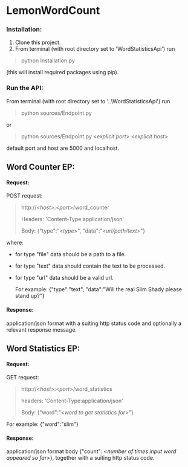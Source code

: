 # LemonWordCount

### Installation:
  1. Clone this project.
  2. From terminal (with root directory set to 'WordStatisticsApi') run 
> python Installation.py 

(this will install required packages using pip).

### Run the API:
  From terminal (with root directory set to '..\WordStatisticsApi') run 
  > python sources/Endpoint.py 

or
  > python sources/Endpoint.py <*explicit port*> <*explicit host*> 
  
  default port and host are 5000 and localhost.

## Word Counter EP:
#### Request:
POST request:
> http://<*host*>:<*port*>/word_counter
> 
> Headers: 'Content-Type:application/json'
> 
> Body: {"type":"<*type*>", "data":"<*url/path/text*>"} 
  
where:
- for type "file" data should be a path to a file.
- for type "text" data should contain the text to be processed.
- for type "url" data should be a valid url.
  
  For example: {"type":"text", "data":"Will the real Slim Shady please stand up?"}
  
#### Response:
application/json format with a suiting http status code and optionally a relevant response message.
  
## Word Statistics EP:
#### Request:
GET request:
> http://<*host*>:<*port*>/word_statistics
>
> headers: 'Content-Type:application/json'
> 
> Body: {"word":"<*word to get statistics for*>"}

For example: {"word":"slim"}

#### Response:
application/json format body {"count": <*number of times input word appeared so far*>}, 
together with a suiting http status code.
